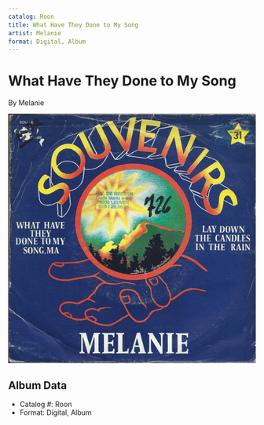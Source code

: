 ```yaml
---
catalog: Roon
title: What Have They Done to My Song
artist: Melanie
format: Digital, Album
---
```


# What Have They Done to My Song

By Melanie

![](../../assets/albumcovers/Melanie-What_Have_They_Done_to_My_Song.png)

## Album Data

- Catalog #: Roon
- Format: Digital, Album

